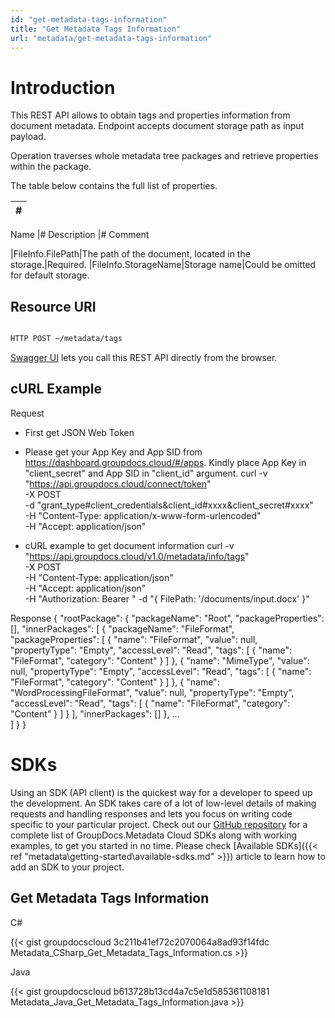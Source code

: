 ```yaml
---
id: "get-metadata-tags-information"
title: "Get Metadata Tags Information"
url: "metadata/get-metadata-tags-information"
---
```






# Introduction #

This REST API allows to obtain tags and properties information from document metadata. Endpoint accepts document storage path as input payload.

Operation traverses whole metadata tree packages and retrieve properties within the package. 

The table below contains the full list of properties.


|#
|---
Name
|#
Description
|#
Comment

|FileInfo.FilePath|The path of the document, located in the storage.|Required.
|FileInfo.StorageName|Storage name|Could be omitted for default storage.

## Resource URI ##

```html 

HTTP POST ~/metadata/tags

 ```

[Swagger UI](https://apireference.groupdocs.cloud/metadata/#/Info/Tags) lets you call this REST API directly from the browser. 

## cURL Example ##


 Request
* First get JSON Web Token
* Please get your App Key and App SID from https://dashboard.groupdocs.cloud/#/apps. Kindly place App Key in "client_secret" and App SID in "client_id" argument.
curl -v "https://api.groupdocs.cloud/connect/token" \
-X POST \
-d "grant_type#client_credentials&client_id#xxxx&client_secret#xxxx" \
-H "Content-Type: application/x-www-form-urlencoded" \
-H "Accept: application/json"
   
* cURL example to get document information
curl -v "https://api.groupdocs.cloud/v1.0/metadata/info/tags" \
-X POST \
-H "Content-Type: application/json" \
-H "Accept: application/json" \
-H "Authorization: Bearer <jwt token>"
-d "{ FilePath: '/documents/input.docx' }"


 Response
{
    "rootPackage": {
        "packageName": "Root",
        "packageProperties": [],
        "innerPackages": [
            {
                "packageName": "FileFormat",
                "packageProperties": [
                    {
                        "name": "FileFormat",
                        "value": null,
                        "propertyType": "Empty",
                        "accessLevel": "Read",
                        "tags": [
                            {
                                "name": "FileFormat",
                                "category": "Content"
                            }
                        ]
                    },
                    {
                        "name": "MimeType",
                        "value": null,
                        "propertyType": "Empty",
                        "accessLevel": "Read",
                        "tags": [
                            {
                                "name": "FileFormat",
                                "category": "Content"
                            }
                        ]
                    },
                    {
                        "name": "WordProcessingFileFormat",
                        "value": null,
                        "propertyType": "Empty",
                        "accessLevel": "Read",
                        "tags": [
                            {
                                "name": "FileFormat",
                                "category": "Content"
                            }
                        ]
                    }
                ],
                "innerPackages": []
            },
...            
        ]
    }
}



# SDKs #

Using an SDK (API client) is the quickest way for a developer to speed up the development. An SDK takes care of a lot of low-level details of making requests and handling responses and lets you focus on writing code specific to your particular project. Check out our [GitHub repository](https://github.com/groupdocs-metadata-cloud) for a complete list of GroupDocs.Metadata Cloud SDKs along with working examples, to get you started in no time. Please check [Available SDKs]({{< ref "metadata\getting-started\available-sdks.md" >}}) article to learn how to add an SDK to your project.


## Get Metadata Tags Information ##


 C#



{{< gist groupdocscloud 3c211b41ef72c2070064a8ad93f14fdc Metadata_CSharp_Get_Metadata_Tags_Information.cs >}}





 Java




{{< gist groupdocscloud b613728b13cd4a7c5e1d585361108181 Metadata_Java_Get_Metadata_Tags_Information.java >}}




